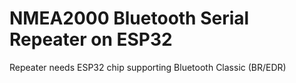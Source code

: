 # NMEA2000 Bluetooth Serial Repeater on ESP32

Repeater needs ESP32 chip supporting Bluetooth Classic (BR/EDR) 